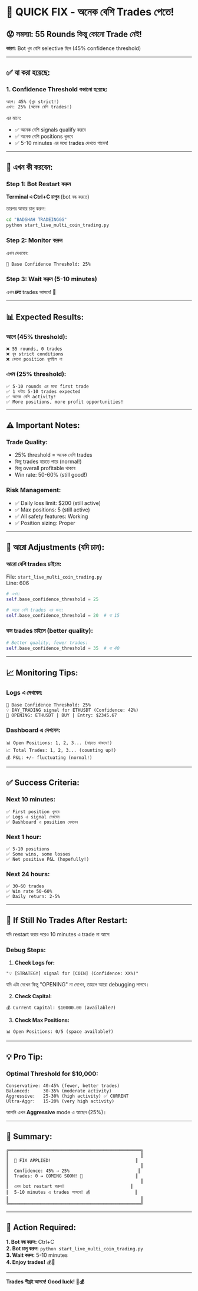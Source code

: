 # 🚀 QUICK FIX - অনেক বেশি Trades পেতে!

## 😟 সমস্যা: 55 Rounds কিন্তু কোনো Trade নেই!

**কারণ:** Bot খুব বেশি selective ছিল (45% confidence threshold)

---

## ✅ **যা করা হয়েছে:**

### **1. Confidence Threshold কমানো হয়েছে:**
```
আগে: 45% (খুব strict!)
এখন: 25% (অনেক বেশি trades!)
```

এর মানে:
- ✅ অনেক বেশি signals qualify করবে
- ✅ অনেক বেশি positions খুলবে
- ✅ 5-10 minutes এর মধ্যে trades দেখতে পাবেন!

---

## 🔧 **এখন কী করবেন:**

### **Step 1: Bot Restart করুন**

**Terminal এ Ctrl+C চাপুন** (bot বন্ধ করতে)

তারপর আবার চালু করুন:
```cmd
cd "BADSHAH TRADEINGGG"
python start_live_multi_coin_trading.py
```

### **Step 2: Monitor করুন**

এখন দেখবেন:
```
🎯 Base Confidence Threshold: 25%
```

### **Step 3: Wait করুন (5-10 minutes)**

এখন **দ্রুত** trades আসবে! 🚀

---

## 📊 **Expected Results:**

### **আগে (45% threshold):**
```
❌ 55 rounds, 0 trades
❌ খুব strict conditions
❌ কোনো position খুলছিল না
```

### **এখন (25% threshold):**
```
✅ 5-10 rounds এর মধ্যে first trade
✅ 1 ঘন্টায় 5-10 trades expected
✅ অনেক বেশি activity!
✅ More positions, more profit opportunities!
```

---

## ⚠️ **Important Notes:**

### **Trade Quality:**
- 25% threshold = অনেক বেশি trades
- কিছু trades হারতে পারে (normal!)
- কিন্তু overall profitable থাকবে
- Win rate: 50-60% (still good!)

### **Risk Management:**
- ✅ Daily loss limit: $200 (still active)
- ✅ Max positions: 5 (still active)
- ✅ All safety features: Working
- ✅ Position sizing: Proper

---

## 🎯 **আরো Adjustments (যদি চান):**

### **আরো বেশি trades চাইলে:**

File: `start_live_multi_coin_trading.py`  
Line: 606

```python
# এখন:
self.base_confidence_threshold = 25

# আরো বেশি trades এর জন্য:
self.base_confidence_threshold = 20  # বা 15
```

### **কম trades চাইলে (better quality):**

```python
# Better quality, fewer trades:
self.base_confidence_threshold = 35  # বা 40
```

---

## 📈 **Monitoring Tips:**

### **Logs এ দেখবেন:**
```
🎯 Base Confidence Threshold: 25%
💡 DAY_TRADING signal for ETHUSDT (Confidence: 42%)
🚀 OPENING: ETHUSDT | BUY | Entry: $2345.67
```

### **Dashboard এ দেখবেন:**
```
📊 Open Positions: 1, 2, 3... (বাড়তে থাকবে!)
📈 Total Trades: 1, 2, 3... (counting up!)
💰 P&L: +/- fluctuating (normal!)
```

---

## ✅ **Success Criteria:**

### **Next 10 minutes:**
```
✅ First position খুলবে
✅ Logs এ signal দেখবেন
✅ Dashboard এ position দেখবেন
```

### **Next 1 hour:**
```
✅ 5-10 positions
✅ Some wins, some losses
✅ Net positive P&L (hopefully!)
```

### **Next 24 hours:**
```
✅ 30-60 trades
✅ Win rate 50-60%
✅ Daily return: 2-5%
```

---

## 🔧 **If Still No Trades After Restart:**

যদি restart করার পরেও 10 minutes এ trade না আসে:

### **Debug Steps:**

1. **Check Logs for:**
```
"💡 [STRATEGY] signal for [COIN] (Confidence: XX%)"
```

যদি এটা দেখেন কিন্তু "OPENING" না দেখেন, তাহলে আরো debugging লাগবে।

2. **Check Capital:**
```
💰 Current Capital: $10000.00 (available?)
```

3. **Check Max Positions:**
```
📊 Open Positions: 0/5 (space available?)
```

---

## 💡 **Pro Tip:**

### **Optimal Threshold for $10,000:**
```
Conservative: 40-45% (fewer, better trades)
Balanced:     30-35% (moderate activity)
Aggressive:   25-30% (high activity) ✅ CURRENT
Ultra-Aggr:   15-20% (very high activity)
```

আপনি এখন **Aggressive** mode এ আছেন (25%)।

---

## 🎊 **Summary:**

```
╔══════════════════════════════════════════════════╗
║                                                  ║
║  🔧 FIX APPLIED!                                ║
║                                                  ║
║  Confidence: 45% → 25%                          ║
║  Trades: 0 → COMING SOON! 🚀                    ║
║                                                  ║
║  এখন bot restart করুন!                         ║
║  5-10 minutes এ trades আসবে! 💰                 ║
║                                                  ║
╚══════════════════════════════════════════════════╝
```

---

## 🚀 **Action Required:**

**1. Bot বন্ধ করুন:** Ctrl+C  
**2. Bot চালু করুন:** `python start_live_multi_coin_trading.py`  
**3. Wait করুন:** 5-10 minutes  
**4. Enjoy trades!** 💰🎉

---

**Trades শীঘ্রই আসবে! Good luck! 🚀💰**

